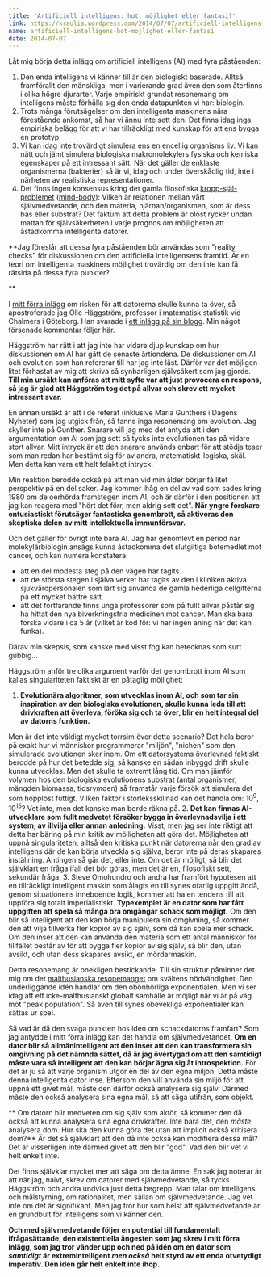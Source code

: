 ```yaml
---
title: 'Artificiell intelligens: hot, möjlighet eller fantasi?'
link: https://kraulis.wordpress.com/2014/07/07/artificiell-intelligens-hot-mojlighet-eller-fantasi/
name: artificiell-intelligens-hot-mojlighet-eller-fantasi
date: 2014-07-07
---
```

Låt mig börja detta inlägg om artificiell intelligens (AI) med fyra påståenden:

1. Den enda intelligens vi känner till är den biologiskt baserade. Alltså framförallt den mänskliga, men i varierande grad även den som återfinns i olika högre djurarter. Varje empiriskt grundat resonemang om intelligens måste förhålla sig den enda datapunkten vi har: biologin.
2. Trots många förutsägelser om den intelligenta maskinens nära förestående ankomst, så har vi ännu inte sett den. Det finns idag inga empiriska belägg för att vi har tillräckligt med kunskap för att ens bygga en prototyp.
3. Vi kan idag inte trovärdigt simulera ens en encellig organisms liv. Vi kan nätt och jämt simulera biologiska makromolekylers fysiska och kemiska egenskaper på ett intressant sätt. När det gäller de enklaste organismerna (bakterier) så är vi, idag och under överskådlig tid, inte i närheten av realistiska representationer.
4. Det finns ingen konsensus kring det gamla filosofiska [kropp-själ-problemet](http://sv.wikipedia.org/wiki/Kropp-sj%C3%A4l-problemet) ([mind-body](http://en.wikipedia.org/wiki/Mind%E2%80%93body_problem)): Vilken är relationen mellan vårt självmedvetande, och den materia, hjärnan/organismen, som är dess bas eller substrat? Det faktum att detta problem är olöst rycker undan mattan för självsäkerheten i varje prognos om möjligheten att åstadkomma intelligenta datorer.

**Jag föreslår att dessa fyra påståenden bör användas som "reality checks" för diskussionen om den artificiella intelligensens framtid. Är en teori om intelligenta maskiners möjlighet trovärdig om den inte kan få rätsida på dessa fyra punkter?

**



I [mitt förra inlägg](/posts/) om risken för att datorerna skulle kunna ta över, så apostroferade jag Olle Häggström, professor i matematisk statistik vid Chalmers i Göteborg. Han svarade i [ett inlägg på sin blogg](http://haggstrom.blogspot.se/2014/06/om-evolution-drivkrafter-och.html). Min något försenade kommentar följer här.

Häggström har rätt i att jag inte har vidare djup kunskap om hur diskussionen om AI har gått de senaste årtiondena. De diskussioner om AI och evolution som han refererar till har jag inte läst. Därför var det möjligen litet förhastat av mig att skriva så synbarligen självsäkert som jag gjorde. **Till min ursäkt kan anföras att mitt syfte var att just provocera en respons, så jag är glad att Häggström tog det på allvar och skrev ett mycket intressant svar.**

En annan ursäkt är att i de referat (inklusive Maria Gunthers i Dagens Nyheter) som jag utgick från, så fanns inga resonemang om evolution. Jag skyller inte på Gunther. Snarare vill jag med det antyda att i den argumentation om AI som jag sett så tycks inte evolutionen tas på vidare stort allvar. Mitt intryck är att den snarare används enbart för att stödja teser som man redan har bestämt sig för av andra, matematiskt-logiska, skäl. Men detta kan vara ett helt felaktigt intryck.

Min reaktion berodde också på att man vid min ålder börjar få litet perspektiv på en del saker. Jag kommer ihåg en del av vad som sades kring 1980 om de oerhörda framstegen inom AI, och är därför i den positionen att jag kan reagera med "hört det förr, men aldrig sett det". **När yngre forskare entusiastiskt förutsäger fantastiska genombrott, så aktiveras den skeptiska delen av mitt intellektuella immunförsvar.**

Och det gäller för övrigt inte bara AI. Jag har genomlevt en period när molekylärbiologin ansågs kunna åstadkomma det slutgiltiga botemedlet mot cancer, och kan numera konstatera:

- att en del modesta steg på den vägen har tagits.
- att de största stegen i själva verket har tagits av den i kliniken aktiva sjukvårdpersonalen som lärt sig använda de gamla hederliga cellgifterna på ett mycket bättre sätt.
- att det fortfarande finns unga professorer som på fullt allvar påstår sig ha hittat den nya biverkningsfria medicinen mot cancer. Man ska bara forska vidare i ca 5 år (vilket är kod för: vi har ingen aning när det kan funka).

Därav min skepsis, som kanske med visst fog kan betecknas som surt gubbig...

Häggström anför tre olika argument varför det genombrott inom AI som kallas singulariteten faktiskt är en påtaglig möjlighet:

1. **Evolutionära algoritmer, som utvecklas inom AI, och som tar sin inspiration av den biologiska evolutionen, skulle kunna leda till att drivkraften att överleva, föröka sig och ta över, blir en helt integral del av datorns funktion.**

Men är det inte väldigt mycket torrsim över detta scenario? Det hela beror på exakt hur vi människor programmerar "miljön", "nichen" som den simulerade evolutionen sker inom. Om ett datorsystems överlevnad faktiskt berodde på hur det betedde sig, så kanske en sådan inbyggd drift skulle kunna utvecklas. Men det skulle ta extremt lång tid. Om man jämför volymen hos den biologiska evolutionens substrat (antal organismer, mängden biomassa, tidsrymden) så framstår varje försök att simulera det som hopplöst futtigt. Vilken faktor i storleksskillnad kan det handla om: 10<sup>9</sup>, 10<sup>15</sup>? Vet inte, men det kanske man borde räkna på.
2. **Det kan finnas AI-utvecklare som fullt medvetet försöker bygga in överlevnadsvilja i ett system, av illvilja eller annan anledning.** Visst, men jag ser inte riktigt att detta har bäring på min kritik av möjligheten att göra det. Möjligheten att uppnå singulariteten, alltså den kritiska punkt när datorerna når den grad av intelligens där de kan börja utveckla sig själva, beror inte på deras skapares inställning. Antingen så går det, eller inte. Om det är möjligt, så blir det självklart en fråga ifall det bör göras, men det är en, filosofiskt sett, sekundär fråga.
3. Steve Omohundro och andra har framfört hypotesen att en tillräckligt intelligent maskin som ålagts en till synes ofarlig uppgift ändå, genom situationens inneboende logik, kommer att ha en tendens till att uppföra sig totalt imperialistiskt. **Typexemplet är en dator som har fått uppgiften att spela så många bra omgångar schack som möjligt.** Om den blir så intelligent att den kan börja manipulera sin omgivning, så kommer den att vilja tillverka fler kopior av sig själv, som då kan spela mer schack. Om den inser att den kan använda den materia som ett antal människor för tillfället består av för att bygga fler kopior av sig själv, så blir den, utan avsikt, och utan dess skapares avsikt, en mördarmaskin.

Detta resonemang är onekligen bestickande. Till sin struktur påminner det mig om det [malthusianska resonemanget](http://en.wikipedia.org/wiki/Malthusian_catastrophe) om svältens nödvändighet. Den underliggande idén handlar om den obönhörliga exponentialen. Men vi ser idag att ett icke-malthusianskt globalt samhälle är möjligt när vi är på väg mot "peak population". Så även till synes obevekliga exponentialer kan sättas ur spel.

Så vad är då den svaga punkten hos idén om schackdatorns framfart? Som jag antydde i mitt förra inlägg kan det handla om självmedvetandet. **Om en dator blir så allmänintelligent att den inser att den kan transformera sin omgivning på det nämnda sättet, då är jag övertygad om att den samtidigt måste vara så intelligent att den kan börjar ägna sig åt introspektion.** För det är ju så att varje organism utgör en del av den egna miljön. Detta måste denna intelligenta dator inse. Eftersom den vill använda sin miljö för att uppnå ett givet mål, måste den därför också analysera sig själv. Därmed måste den också analysera sina egna mål, så att säga utifrån, som objekt.

** Om datorn blir medveten om sig själv som aktör, så kommer den då också att kunna analysera sina egna drivkrafter. Inte bara det, den *måste* analysera dom. Hur ska den kunna göra det utan att implicit också kritisera dom?** Är det så självklart att den då inte också kan modifiera dessa mål? Det är visserligen inte därmed givet att den blir "god". Vad den blir vet vi helt enkelt inte.

Det finns självklar mycket mer att säga om detta ämne. En sak jag noterar är att när jag, naivt, skrev om datorer med självmedvetande, så tycks Häggström och andra undvika just detta begrepp. Man talar om intelligens och målstyrning, om rationalitet, men sällan om självmedvetande. Jag vet inte om det är signifikant. Men jag tror hur som helst att självmedvetande är en grundbult för intelligens som vi känner den.

**Och med självmedvetande följer en potential till fundamentalt ifrågasättande, den existentiella ångesten som jag skrev i mitt förra inlägg, som jag tror vänder upp och ned på idén om en dator som *samtidigt* är extremintelligent *men också* helt styrd av ett enda otvetydigt imperativ. Den idén går helt enkelt inte ihop.**

